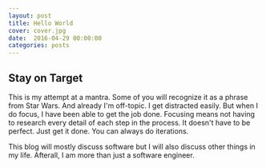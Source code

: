 ```yaml
---
layout: post
title: Hello World 
cover: cover.jpg
date:  2016-04-29 00:00:00
categories: posts
---
```


## Stay on Target

This is my attempt at a mantra. Some of you will recognize it as a phrase from Star Wars. And already I'm off-topic. I get distracted easily. But when I do focus, I have been able to get the job done. Focusing means not having to research every detail of each step in the process. It doesn't have to be perfect. Just get it done. You can always do iterations.

This blog will mostly discuss software but I will also discuss other things in my life. Afterall, I am more than just a software engineer.

